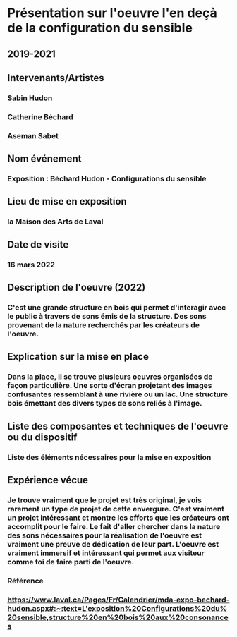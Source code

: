 # Présentation sur l'oeuvre l'en deçà de la configuration du sensible 
## 2019-2021

## Intervenants/Artistes
### Sabin Hudon
### Catherine Béchard 
### Aseman Sabet

## Nom événement
### Exposition : Béchard Hudon - Configurations du sensible

## Lieu de mise en exposition
### la Maison des Arts de Laval

## Date de visite
### 16 mars 2022

## Description de l'oeuvre (2022)
### C'est une grande structure en bois qui permet d'interagir avec le public à travers de sons émis de la structure. Des sons provenant de la nature  recherchés par les créateurs de l'oeuvre.  

## Explication sur la mise en place

### Dans la place, il se trouve plusieurs oeuvres organisées de façon particulière. Une sorte d'écran projetant des images confusantes ressemblant à une rivière ou un lac. Une structure bois émettant des divers types de sons reliés à l'image. 
## Liste des composantes et techniques de l'oeuvre ou du dispositif 


### Liste des éléments nécessaires pour la mise en exposition 
##

## Expérience vécue
### Je trouve vraiment que le projet est très original, je vois rarement un type de projet de cette envergure. C'est vraiment un projet intéressant et montre les efforts que les créateurs ont accomplit pour le faire. Le fait d'aller chercher dans la nature des sons nécessaires pour la réalisation de l'oeuvre est vraiment une preuve de dédication de leur part. L'oeuvre est vraiment immersif et intéressant qui permet aux visiteur comme toi de faire parti de l'oeuvre.
### Référence
### https://www.laval.ca/Pages/Fr/Calendrier/mda-expo-bechard-hudon.aspx#:~:text=L'exposition%20Configurations%20du%20sensible,structure%20en%20bois%20aux%20consonances
